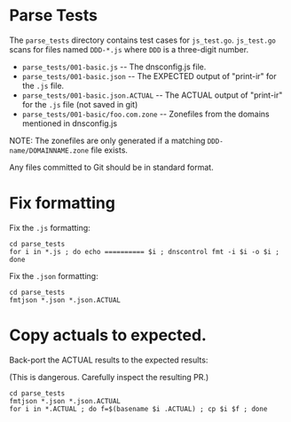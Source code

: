
# Parse Tests

The `parse_tests` directory contains test cases for `js_test.go`.  `js_test.go`
scans for files named `DDD-*.js` where `DDD` is a three-digit number.

* `parse_tests/001-basic.js`  -- The dnsconfig.js file.
* `parse_tests/001-basic.json` -- The EXPECTED output of "print-ir" for the `.js` file.
* `parse_tests/001-basic.json.ACTUAL` -- The ACTUAL output of "print-ir" for the `.js` file (not saved in git)
* `parse_tests/001-basic/foo.com.zone` -- Zonefiles from the domains mentioned in dnsconfig.js

NOTE: The zonefiles are only generated if a matching `DDD-name/DOMAINNAME.zone` file exists.

Any files committed to Git should be in standard format.

# Fix formatting

Fix the `.js` formatting:

```
cd parse_tests
for i in *.js ; do echo ========== $i ; dnscontrol fmt -i $i -o $i ; done
```

Fix the `.json` formatting:

```
cd parse_tests
fmtjson *.json *.json.ACTUAL
```

# Copy actuals to expected.

Back-port the ACTUAL results to the expected results:

(This is dangerous.  Carefully inspect the resulting PR.)

```
cd parse_tests
fmtjson *.json *.json.ACTUAL
for i in *.ACTUAL ; do f=$(basename $i .ACTUAL) ; cp $i $f ; done
```
